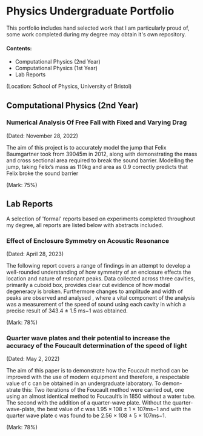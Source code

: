 # Physics Undergraduate Portfolio

This portfolio includes hand selected work that I am particularly proud of, some work completed during my degree may obtain it's own repository.

#### Contents:
 - Computational Physics (2nd Year)
 - Computational Physics (1st Year)
 - Lab Reports

(Location: School of Physics, University of Bristol)

## Computational Physics (2nd Year)

### Numerical Analysis Of Free Fall with Fixed and Varying Drag

(Dated: November 28, 2022)

The aim of this project is to accurately model the jump that Felix Baumgartner took from 39045m in 2012,
along with demonstrating the mass and cross sectional area required to break the sound barrier. Modelling the
jump, taking Felix’s mass as 110kg and area as 0.9 correctly predicts
that Felix broke the sound barrier

(Mark: 75%)

## Lab Reports
A selection of 'formal' reports based on experiments completed throughout my degree, all reports are listed below with abstracts included.

### Effect of Enclosure Symmetry on Acoustic Resonance
(Dated: April 28, 2023)

The following report covers a range of findings in an attempt to develop a well-rounded understanding of how symmetry of an enclosure effects the location and nature of resonant peaks. Data collected across three cavities, primarily a cuboid box, provides clear cut evidence of how modal degeneracy is broken. Furthermore changes to amplitude and width of peaks are observed and analysed , where a vital component of the analysis was a measurement of the speed of sound using each cavity in which a precise result of 343.4 ± 1.5 ms−1 was obtained.

(Mark: 78%)

### Quarter wave plates and their potential to increase the accuracy of the Foucault determination of the speed of light
(Dated: May 2, 2022)
 
The aim of this paper is to demonstrate how the Foucault method can be improved with the use of modern equipment and therefore, a respectable value of c can be obtained in an undergraduate laboratory. To demon- strate this: Two iterations of the Foucault method were carried out, one using an almost identical method to Foucault’s in 1850 without a water tube. The second with the addition of a quarter-wave plate. Without the quarter-wave-plate, the best value of c was 1.95 × 108 ± 1 × 107ms−1 and with the quarter wave plate c was found to be 2.56 × 108 ± 5 × 107ms−1.

(Mark: 78%)

